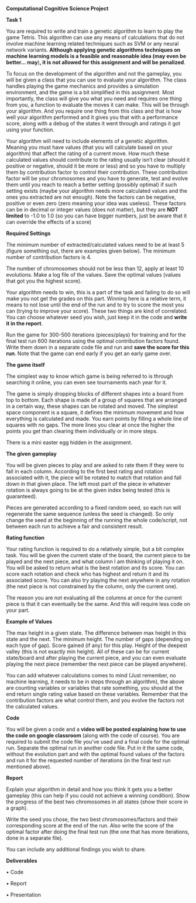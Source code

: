 **Computational Cognitive Science Project** 

**Task 1** 

You are required to write and train a genetic algorithm to learn to play the game Tetris. This  algorithm can use any means of calculations that do not involve machine learning related techniques  such as SVM or any neural network variants. **Although applying genetic algorithms techniques on  machine learning models is a feasible and reasonable idea (may even be better… may**)**, it is not  allowed for this assignment and will be penalized**. 

To focus on the development of the algorithm and not the gameplay, you will be given a class  that you can use to evaluate your algorithm. The class handles playing the game mechanics and  provides a simulation environment, and the game is a bit simplified in this assignment. Most  importantly, the class will give you what you need and requires one thing from you, a function to  evaluate the moves it can make. This will be through your algorithm. And you require one thing from  this class and that is how well your algorithm performed and it gives you that with a performance  score, along with a debug of the states it went through and ratings it got using your function. 

Your algorithm will need to include elements of a genetic algorithm. Meaning you must have  values (that you will calculate based on your algorithm) that affect the rating of a current move. How  much these calculated values should contribute to the rating usually isn’t clear (should it positive or  negative, should it be more or less) and so you have to multiply them by contribution factor to  control their contribution. These contribution factor will be your chromosomes and you have to  generate, test and evolve them until you reach to reach a better setting (possibly optimal) if such  setting exists (maybe your algorithm needs more calculated values and the ones you extracted are  not enough). Note the factors can be negative, positive or even zero (zero meaning your idea was  useless). These factors can be in decimal or integer values (does not matter), but they are **NOT limited** to \-1.0 to 1.0 (so you can have bigger numbers, just be aware that it can override the effects  of a score) 

**Required Settings** 

The minimum number of extracted/calculated values need to be at least 5 (figure something out,  there are examples given below). The minimum number of contribution factors is 4\. 

The number of chromosomes should not be less than 12, apply at least 10 evolutions. Make a log file of the values. Save the optimal values (values that got you the highest score). 

Your algorithm needs to win, this is a part of the task and failing to do so will make you not get the  grades on this part. Winning here is a relative term, it means to not lose until the end of the run and  to try to score the most you can (trying to improve your score). These two things are kind of  correlated. You can choose whatever seed you wish, just keep it in the code and **write it in the  report**. 

Run the game for 300-500 iterations (pieces/plays) for training and for the final test run 600  iterations using the optimal contribution factors found. Write them down in a separate code file and  run and **save the score for this run**. Note that the game can end early if you get an early game over.

**The game itself** 

The simplest way to know which game is being referred to is through searching it online, you can  even see tournaments each year for it. 

The game is simply dropping blocks of different shapes into a board from top to bottom. Each shape  is made of a group of squares that are arranged in a certain way, these shapes can be rotated and  moved. The simplest space component is a square, it defines the minimum movement and how  everything is calculated and made. You earn points by filling a whole line of squares with no gaps.  The more lines you clear at once the higher the points you get than clearing them individually or in  more steps. 

There is a mini easter egg hidden in the assignment. 

**The given gameplay** 

You will be given pieces to play and are asked to rate them if they were to fall in each column.  According to the first best rating and rotation associated with it, the piece will be rotated to match  that rotation and fall down in that given place. The left most part of the piece in whatever rotation is  always going to be at the given index being tested (this is guaranteed). 

Pieces are generated according to a fixed random seed, so each run will regenerate the same  sequence (unless the seed is changed). So only change the seed at the beginning of the running the  whole code/script, not between each run to achieve a fair and consistent result. 

**Rating function** 

Your rating function is required to do a relatively simple, but a bit complex task. You will be given the  current state of the board, the current piece to be played and the next piece, and what column I am  thinking of playing it on. You will be asked to return what is the best rotation and its score. You can  score each rotation and check who has highest and return it and its associated score. You can also try  playing the next anywhere in any rotation (the next piece is not constrained by the column, only the  current one). 

The reason you are not evaluating all the columns at once for the current piece is that it can  eventually be the same. And this will require less code on your part. 

**Example of Values** 

The max height in a given state. The difference between max height in this state and the next. The  minimum height. The number of gaps (depending on each type of gap). Score gained (if any) for this  play. Height of the deepest valley (this is not exactly min height). All of these can be for current  state/board and after playing the current piece, and you can even evaluate playing the next piece  (remember the next piece can be played anywhere). 

You can add whatever calculations comes to mind (Just remember, no machine learning, it  needs to be in steps through an algorithm), the above are counting variables or variables that rate  something, you should at the end return single rating value based on these variables. Remember  that the contribution factors are what control them, and you evolve the factors not the calculated  values.

**Code** 

You will be given a code and a **video will be posted explaining how to use the code on google  classroom** (along with the code of course). You are required to submit the code file you’ve used and  a final code for the optimal run. Separate the optimal run in another code file. Put in it the same  code, without the evolution part and with the optimal found values of the factors and run it for the  requested number of iterations (in the final test run mentioned above). 

**Report** 

Explain your algorithm in detail and how you think it gets you a better gameplay (this can help if you  could not achieve a winning condition). Show the progress of the best two chromosomes in all states  (show their score in a graph). 

Write the seed you chose, the two best chromosomes/factors and their corresponding score at the  end of the run. Also write the score of the optimal factor after doing the final test run (the one that  has more iterations, done in a separate file). 

You can include any additional findings you wish to share. 

**Deliverables** 

• Code 

• Report 

• Presentation 

